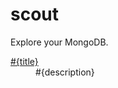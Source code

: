 # scout

Explore your MongoDB.

<dl>
  <dt><a href="#{url}">#{title}</a></dt>
  <dd>#{description}</dd>
</dl>
